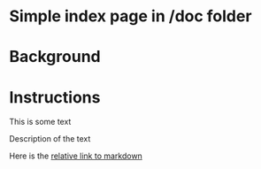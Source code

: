 # Simple index page in /doc folder

<link rel="stylesheet" href="mystyle.css">

<!-- These were removed because it seems that the relative link to markdown does work for both the markdown documents and HTML once GitHub pages has process the commit
Here is the [absolute link to markdown](https://github.com/CBSDLab/sandbox-pages/blob/main/docs/instructions.md)
Here is the [abosolute link to HTML](https://github.com/CBSDLab/sandbox-pages/blob/main/docs/instructions.html)
Here is the [relative link to HTML](instructions.html)
-->

# Background


# Instructions

<div class="gallery">
  <p> This is some text </p>
  <div class="desc">Description of the text</div>
</div>


Here is the [relative link to markdown](instructions.md)


